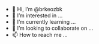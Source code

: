 - 👋 Hi, I’m @brkeozbk
- 👀 I’m interested in ...
- 🌱 I’m currently learning ...
- 💞️ I’m looking to collaborate on ...
- 📫 How to reach me ...

<!---
brkeozbk/brkeozbk is a ✨ special ✨ repository because its `README.md` (this file) appears on your GitHub profile.
You can click the Preview link to take a look at your changes.
--->
